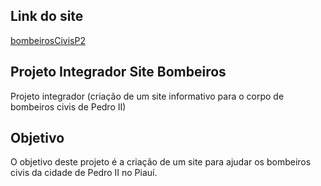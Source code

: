 ## Link do site

[bombeirosCivisP2](https://bombeiros-civis-p2.netlify.app/)

## Projeto Integrador Site Bombeiros

Projeto integrador (criação de um site informativo para o corpo de bombeiros civis de Pedro II)

## Objetivo

O objetivo deste projeto é a criação de um site para ajudar os bombeiros civis da cidade de Pedro II no Piauí.
